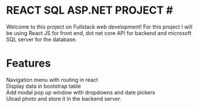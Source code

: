 # REACT SQL ASP.NET PROJECT #<br>


Welcome to this project on Fullstack web development! For this project I will be using React JS for front end, dot net core API for backend and 
microsoft SQL server for the database.

# Features <br>
Navigation menu with routing in react<br> 
Display data in bootstrap table <br>
Add modal pop up window with dropdowns and date pickers <br>
Uload photo and store it in the backend server.<br>
